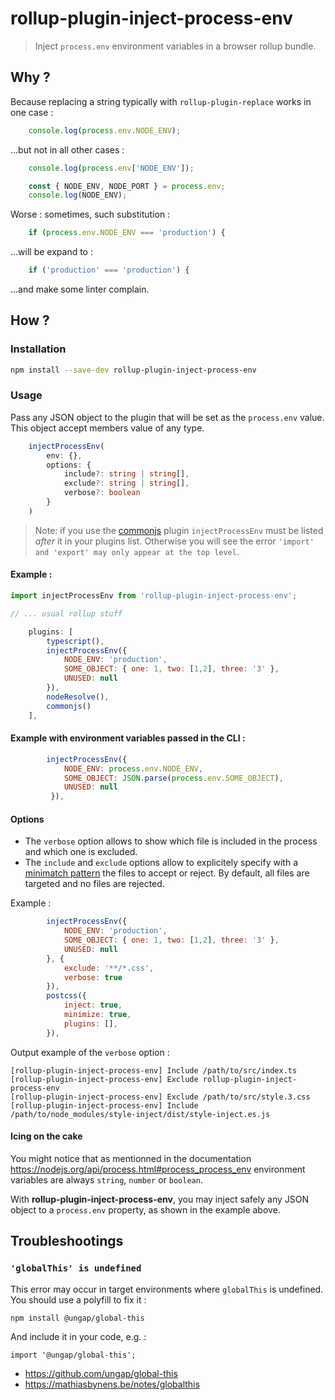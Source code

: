 # rollup-plugin-inject-process-env

> Inject `process.env` environment variables in a browser rollup bundle.

## Why ?

Because replacing a string typically with `rollup-plugin-replace` works in one case :

```js
    console.log(process.env.NODE_ENV);
```

...but not in all other cases :

```js
    console.log(process.env['NODE_ENV']);
```

```js
    const { NODE_ENV, NODE_PORT } = process.env;
    console.log(NODE_ENV);
```

Worse : sometimes, such substitution :

```js
    if (process.env.NODE_ENV === 'production') {
```

...will be expand to :

```js
    if ('production' === 'production') {
```

...and make some linter complain.

## How ?

### Installation

```bash
npm install --save-dev rollup-plugin-inject-process-env
```

### Usage

Pass any JSON object to the plugin that will be set as the `process.env` value. This object accept members value of any type.

```typescript
    injectProcessEnv(
        env: {},
        options: {
            include?: string | string[],
            exclude?: string | string[],
            verbose?: boolean
        }
    )
```

> Note: if you use the [commonjs](https://github.com/rollup/plugins/tree/master/packages/commonjs) plugin `injectProcessEnv` must be listed _after_ it in your plugins list. Otherwise you will see the error `'import' and 'export' may only appear at the top level`.

#### Example :

```js
import injectProcessEnv from 'rollup-plugin-inject-process-env';

// ... usual rollup stuff

    plugins: [
        typescript(),
        injectProcessEnv({ 
            NODE_ENV: 'production',
            SOME_OBJECT: { one: 1, two: [1,2], three: '3' },
            UNUSED: null
        }),
        nodeResolve(),
        commonjs()
    ],
```

#### Example with environment variables passed in the CLI :

```js
        injectProcessEnv({ 
            NODE_ENV: process.env.NODE_ENV,
            SOME_OBJECT: JSON.parse(process.env.SOME_OBJECT),
            UNUSED: null
         }),
```

#### Options

* The `verbose` option allows to show which file is included in the process and which one is excluded.
* The `include` and `exclude` options allow to explicitely specify with a [minimatch pattern](https://github.com/isaacs/minimatch) the files to accept or reject. By default, all files are targeted and no files are rejected.

Example :

```js
        injectProcessEnv({
            NODE_ENV: 'production',
            SOME_OBJECT: { one: 1, two: [1,2], three: '3' },
            UNUSED: null
        }, {
            exclude: '**/*.css',
            verbose: true
        }),
        postcss({
            inject: true,
            minimize: true,
            plugins: [],
        }),
```

Output example of the `verbose` option :

```
[rollup-plugin-inject-process-env] Include /path/to/src/index.ts
[rollup-plugin-inject-process-env] Exclude rollup-plugin-inject-process-env
[rollup-plugin-inject-process-env] Exclude /path/to/src/style.3.css
[rollup-plugin-inject-process-env] Include /path/to/node_modules/style-inject/dist/style-inject.es.js
```

#### Icing on the cake

You might notice that as mentionned in the documentation https://nodejs.org/api/process.html#process_process_env
environment variables are always `string`, `number` or `boolean`.

With **rollup-plugin-inject-process-env**, you may inject safely any JSON object to a `process.env` property, as shown in the example above.

## Troubleshootings

### `'globalThis' is undefined`

This error may occur in target environments where `globalThis` is undefined. You should use a polyfill to fix it :

```
npm install @ungap/global-this
```

And include it in your code, e.g. :

```
import '@ungap/global-this';
```

* https://github.com/ungap/global-this
* https://mathiasbynens.be/notes/globalthis
